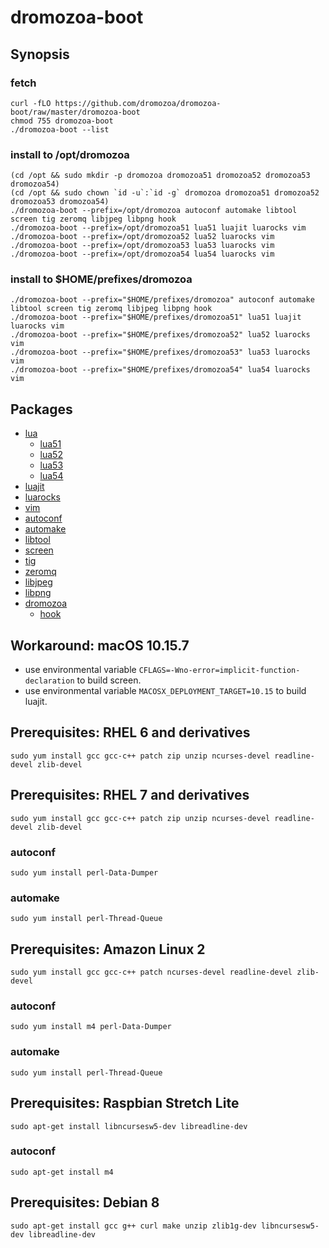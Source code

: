 # dromozoa-boot

## Synopsis

### fetch

```
curl -fLO https://github.com/dromozoa/dromozoa-boot/raw/master/dromozoa-boot
chmod 755 dromozoa-boot
./dromozoa-boot --list
```

### install to /opt/dromozoa

```
(cd /opt && sudo mkdir -p dromozoa dromozoa51 dromozoa52 dromozoa53 dromozoa54)
(cd /opt && sudo chown `id -u`:`id -g` dromozoa dromozoa51 dromozoa52 dromozoa53 dromozoa54)
./dromozoa-boot --prefix=/opt/dromozoa autoconf automake libtool screen tig zeromq libjpeg libpng hook
./dromozoa-boot --prefix=/opt/dromozoa51 lua51 luajit luarocks vim
./dromozoa-boot --prefix=/opt/dromozoa52 lua52 luarocks vim
./dromozoa-boot --prefix=/opt/dromozoa53 lua53 luarocks vim
./dromozoa-boot --prefix=/opt/dromozoa54 lua54 luarocks vim
```

### install to $HOME/prefixes/dromozoa

```
./dromozoa-boot --prefix="$HOME/prefixes/dromozoa" autoconf automake libtool screen tig zeromq libjpeg libpng hook
./dromozoa-boot --prefix="$HOME/prefixes/dromozoa51" lua51 luajit luarocks vim
./dromozoa-boot --prefix="$HOME/prefixes/dromozoa52" lua52 luarocks vim
./dromozoa-boot --prefix="$HOME/prefixes/dromozoa53" lua53 luarocks vim
./dromozoa-boot --prefix="$HOME/prefixes/dromozoa54" lua54 luarocks vim
```

## Packages

* [lua](https://www.lua.org/versions.html)
    * [lua51](https://dromozoa.s3.amazonaws.com/pub/index.html?prefix=pub%2Fdromozoa-autotoolize%2F1.3%2F)
    * [lua52](https://dromozoa.s3.amazonaws.com/pub/index.html?prefix=pub%2Fdromozoa-autotoolize%2F1.3%2F)
    * [lua53](https://dromozoa.s3.amazonaws.com/pub/index.html?prefix=pub%2Fdromozoa-autotoolize%2F1.3%2F)
    * [lua54](https://dromozoa.s3.amazonaws.com/pub/index.html?prefix=pub%2Fdromozoa-autotoolize%2F1.3%2F)
* [luajit](https://luajit.org/download.html)
* [luarocks](https://luarocks.github.io/luarocks/releases/)
* [vim](https://github.com/vim/vim/releases)
* [autoconf](https://ftp.gnu.org/gnu/autoconf/)
* [automake](https://ftp.gnu.org/gnu/automake/)
* [libtool](https://ftp.gnu.org/gnu/libtool/)
* [screen](https://ftp.gnu.org/gnu/screen/)
* [tig](https://github.com/jonas/tig/releases)
* [zeromq](https://github.com/zeromq/libzmq/releases)
* [libjpeg](http://www.ijg.org/)
* [libpng](http://www.libpng.org/pub/png/libpng.html)
* [dromozoa](https://github.com/dromozoa/)
    * [hook](https://github.com/dromozoa/dromozoa-hook/releases/)

## Workaround: macOS 10.15.7

* use environmental variable `CFLAGS=-Wno-error=implicit-function-declaration` to build screen.
* use environmental variable `MACOSX_DEPLOYMENT_TARGET=10.15` to build luajit.

## Prerequisites: RHEL 6 and derivatives

```
sudo yum install gcc gcc-c++ patch zip unzip ncurses-devel readline-devel zlib-devel
```

## Prerequisites: RHEL 7 and derivatives

```
sudo yum install gcc gcc-c++ patch zip unzip ncurses-devel readline-devel zlib-devel
```

### autoconf

```
sudo yum install perl-Data-Dumper
```

### automake

```
sudo yum install perl-Thread-Queue
```

## Prerequisites: Amazon Linux 2

```
sudo yum install gcc gcc-c++ patch ncurses-devel readline-devel zlib-devel
```

### autoconf

```
sudo yum install m4 perl-Data-Dumper
```

### automake

```
sudo yum install perl-Thread-Queue
```

## Prerequisites: Raspbian Stretch Lite

```
sudo apt-get install libncursesw5-dev libreadline-dev
```

### autoconf

```
sudo apt-get install m4
```

## Prerequisites: Debian 8

```
sudo apt-get install gcc g++ curl make unzip zlib1g-dev libncursesw5-dev libreadline-dev
```
